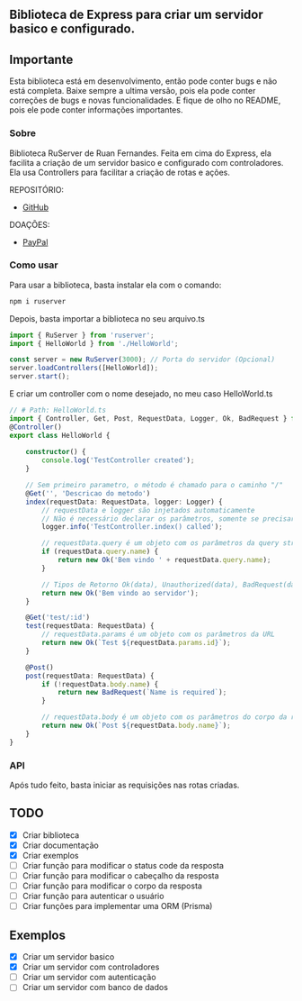 ## Biblioteca de Express para criar um servidor basico e configurado.

## Importante
Esta biblioteca está em desenvolvimento, então pode conter bugs e não está completa.
Baixe sempre a ultima versão, pois ela pode conter correções de bugs e novas funcionalidades.
E fique de olho no README, pois ele pode conter informações importantes.

### Sobre
Biblioteca RuServer de Ruan Fernandes.
Feita em cima do Express, ela facilita a criação de um servidor basico e configurado com controladores.
Ela usa Controllers para facilitar a criação de rotas e ações.

REPOSITÓRIO:
- [GitHub](https://github.com/RuanFernandes/RuServer)

DOAÇÕES:
- [PayPal](https://www.paypal.com/donate/?hosted_button_id=SLNNKWBQCRSBE)

### Como usar
Para usar a biblioteca, basta instalar ela com o comando:
```bash
npm i ruserver
```

Depois, basta importar a biblioteca no seu arquivo.ts
```ts
import { RuServer } from 'ruserver';
import { HelloWorld } from './HelloWorld';

const server = new RuServer(3000); // Porta do servidor (Opcional)
server.loadControllers([HelloWorld]);
server.start();
```

E criar um controller com o nome desejado, no meu caso HelloWorld.ts
```ts
// # Path: HelloWorld.ts
import { Controller, Get, Post, RequestData, Logger, Ok, BadRequest } from 'ruserver';
@Controller()
export class HelloWorld {
   
    constructor() {
        console.log('TestController created');
    }

    // Sem primeiro parametro, o método é chamado para o caminho "/"
    @Get('', 'Descricao do metodo')
    index(requestData: RequestData, logger: Logger) {
        // requestData e logger são injetados automaticamente
        // Não é necessário declarar os parâmetros, somente se precisar usa-los
        logger.info('TestController.index() called');

        // requestData.query é um objeto com os parâmetros da query string
        if (requestData.query.name) {
            return new Ok('Bem vindo ' + requestData.query.name);
        }

        // Tipos de Retorno Ok(data), Unauthorized(data), BadRequest(data), InternalError(data), NoContentOK(data)
        return new Ok('Bem vindo ao servidor');
    }

    @Get('test/:id')
    test(requestData: RequestData) {
        // requestData.params é um objeto com os parâmetros da URL
        return new Ok(`Test ${requestData.params.id}`);
    }

    @Post()
    post(requestData: RequestData) {
        if (!requestData.body.name) {
            return new BadRequest(`Name is required`);
        }

        // requestData.body é um objeto com os parâmetros do corpo da requisição
        return new Ok(`Post ${requestData.body.name}`);
    }
}
```

### API
Após tudo feito, basta iniciar as requisições nas rotas criadas.

## TODO
- [x] Criar biblioteca
- [x] Criar documentação
- [x] Criar exemplos
- [ ] Criar função para modificar o status code da resposta
- [ ] Criar função para modificar o cabeçalho da resposta
- [ ] Criar função para modificar o corpo da resposta
- [ ] Criar função para autenticar o usuário
- [ ] Criar funções para implementar uma ORM (Prisma)

## Exemplos
- [x] Criar um servidor basico
- [x] Criar um servidor com controladores
- [ ] Criar um servidor com autenticação
- [ ] Criar um servidor com banco de dados
